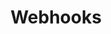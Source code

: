 ---
title: Webhooks
excerpt: 
category: 639ba16d677235008f800454
category-slug: building-blocks
slug: webhooks
type: link
hidden: false
order: 12
link_url: https://support.voucherify.io/article/68-webhooks-notifications
---